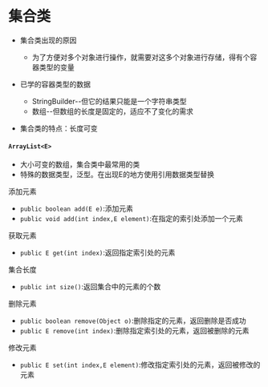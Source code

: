 # 集合类

- 集合类出现的原因
  - 为了方便对多个对象进行操作，就需要对这多个对象进行存储，得有个容器类型的变量

- 已学的容器类型的数据
  - StringBuilder--但它的结果只能是一个字符串类型
  - 数组--但数组的长度是固定的，适应不了变化的需求
- 集合类的特点：长度可变

#### `ArrayList<E>`

- 大小可变的数组，集合类中最常用的类
- <E>特殊的数据类型，泛型。在出现E的地方使用引用数据类型替换

添加元素

- `public boolean add(E e)`:添加元素
- `public void add(int index,E element)`:在指定的索引处添加一个元素

获取元素

- `public E get(int index)`:返回指定索引处的元素

集合长度

- `public int size()`:返回集合中的元素的个数

删除元素

- `public boolean remove(Object o)`:删除指定的元素，返回删除是否成功
- `public E remove(int index)`:删除指定索引处的元素，返回被删除的元素

修改元素

- `public E set(int index,E element)`:修改指定索引处的元素，返回被修改的元素